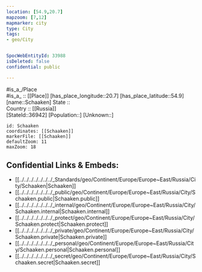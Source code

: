 ```yaml
---
location: [54.9,20.7] 
mapzoom: [7,12] 
mapmarker: city 
type: City
tags:
- geo/City


SpocWebEntityId: 33988
isDeleted: false
confidential: public

---
```

#is_a_/Place  
#is_a_ :: [[Place]] 
[has_place_longitude::20.7] 
[has_place_latitude::54.9] 
[name::Schaaken] 
State ::  
Country :: [[Russia]]  
[StateId::36942] 
[Population::] 
[Unknown::] 


```leaflet
id: Schaaken
coordinates: [[Schaaken]] 
markerFile: [[Schaaken]] 
defaultZoom: 11 
maxZoom: 18
```


## Confidential Links & Embeds: 
- [[../../../../../../../_Standards/geo/Continent/Europe/Europe~East/Russia/City/Schaaken|Schaaken]] 
- [[../../../../../../../_public/geo/Continent/Europe/Europe~East/Russia/City/Schaaken.public|Schaaken.public]] 
- [[../../../../../../../_internal/geo/Continent/Europe/Europe~East/Russia/City/Schaaken.internal|Schaaken.internal]] 
- [[../../../../../../../_protect/geo/Continent/Europe/Europe~East/Russia/City/Schaaken.protect|Schaaken.protect]] 
- [[../../../../../../../_private/geo/Continent/Europe/Europe~East/Russia/City/Schaaken.private|Schaaken.private]] 
- [[../../../../../../../_personal/geo/Continent/Europe/Europe~East/Russia/City/Schaaken.personal|Schaaken.personal]] 
- [[../../../../../../../_secret/geo/Continent/Europe/Europe~East/Russia/City/Schaaken.secret|Schaaken.secret]] 
